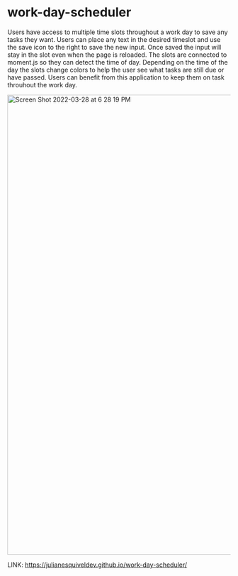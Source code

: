 # work-day-scheduler
Users have access to multiple time slots throughout a work day to save any tasks they want. Users can place any text in the desired timeslot and use the save icon to the right to save the new input. Once saved the input will stay in the slot even when the page is reloaded. The slots are connected to moment.js so they can detect the time of day. Depending on the time of the day the slots change colors to help the user see what tasks are still due or have passed. Users can benefit from this application to keep them on task throuhout the work day.

<img width="1036" alt="Screen Shot 2022-03-28 at 6 28 19 PM" src="https://user-images.githubusercontent.com/94779524/160497574-0471af6b-fd69-42c3-b9c6-64bb12a43298.png">


LINK: https://julianesquiveldev.github.io/work-day-scheduler/
